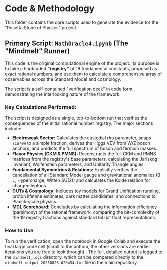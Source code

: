 # Code & Methodology

This folder contains the core scripts used to generate the evidence for the "Rosetta Stone of Physics" project.

## Primary Script: `MathOracle4.ipynb` (The "Mindmelt" Runner)

This code is the original computational engine of the project. Its purpose is to take a hardcoded **"registry"** of 19 fundamental constants, proposed as exact rational numbers, and use them to calculate a comprehensive array of observables across the Standard Model and cosmology.

The script is a self-contained "verification deck" in code form, demonstrating the interlocking nature of the framework.

### Key Calculations Performed:

The script is designed as a single, top-to-bottom run that verifies the consequences of the initial rational number registry. The major sections include:

* **Electroweak Sector:** Calculates the custodial rho parameter, snaps `sin²θW` to a simple fraction, derives the Higgs VEV from W/Z boson anchors, and predicts the full spectrum of boson and fermion masses.
* **Flavor Physics (CKM & PMNS):** Reconstructs the full CKM and PMNS matrices from the registry's base parameters, calculating the Jarlskog invariant, Wolfenstein parameters, and Unitarity Triangle angles.
* **Fundamental Symmetries & Relations:** Explicitly verifies the cancellation of all Standard Model gauge and gravitational anomalies (B-L, Hypercharge, Witten SU(2)) and calculates the Koide relation for charged leptons.
* **GUTs & Cosmology:** Includes toy models for Grand Unification running, proton lifetime estimates, dark matter candidates, and connections to Planck-scale physics.
* **MDL Scoreboard:** Concludes by calculating the information efficiency (parsimony) of the rational framework, comparing the bit-complexity of the 19 registry fractions against standard 64-bit float representations.

### How to Use

To run the verification, open the notebook in Google Colab and execute the final large code cell (scroll to the bottom, the other versions are earlier iterations you are free to look through) . The full, detailed output is logged to the `mindmelt_logs` directory, which can be compared directly to the `mindmelt_output_20250823-020454.txt` file in the main repository.
